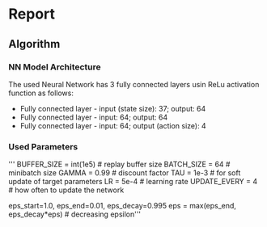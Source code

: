 # Report

## Algorithm

### NN Model Architecture
The used Neural Network has 3 fully connected layers usin ReLu activation function as follows:

- Fully connected layer - input (state size): 37; output: 64
- Fully connected layer - input: 64; output: 64
- Fully connected layer - input: 64; output (action size): 4

### Used Parameters
'''
BUFFER_SIZE = int(1e5)  # replay buffer size
BATCH_SIZE = 64         # minibatch size
GAMMA = 0.99            # discount factor
TAU = 1e-3              # for soft update of target parameters
LR = 5e-4               # learning rate 
UPDATE_EVERY = 4        # how often to update the network

eps_start=1.0, eps_end=0.01, eps_decay=0.995
eps = max(eps_end, eps_decay*eps) # decreasing epsilon'''
